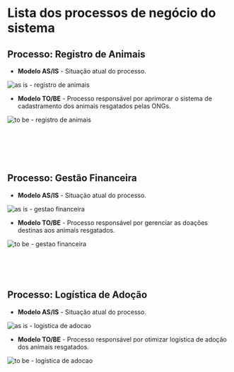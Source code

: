 # Lista dos processos de negócio do sistema

## Processo: Registro de Animais
<!-- login.bpmn - Processo de login. -->
- <p><b>Modelo AS/IS</b> - Situação atual do processo.</p>

![as is - registro de animais](https://github.com/ICEI-PUC-Minas-PMV-SI/pmv-si-2023-2-pe2-t1-adocao_de_animais/assets/127418501/0b6c016c-4f65-4156-afec-a8387411f860)
 <br>
- <p><b>Modelo TO/BE</b> - Processo responsável por aprimorar o sistema de cadastramento dos animais resgatados pelas ONGs.</p>

![to be - registro de animais](https://github.com/ICEI-PUC-Minas-PMV-SI/pmv-si-2023-2-pe2-t1-adocao_de_animais/assets/127418501/713bf386-cc5c-4c11-967d-4a5d6ae70ea6)

<p><!-- citaçaõ --><br><br><br><br></p>

## Processo: Gestão Financeira
 <!-- agendar.bpmn - Processo de agendamento. -->
- <p><b>Modelo AS/IS</b> - Situação atual do processo.</p>

![as is - gestao financeira](https://github.com/ICEI-PUC-Minas-PMV-SI/pmv-si-2023-2-pe2-t1-adocao_de_animais/assets/127418501/70827fce-8acf-4a25-b352-0c000af8a76c)
<br>
- <p><b>Modelo TO/BE</b> - Processo responsável por gerenciar as doações destinas aos animais resgatados.</p>

![to be - gestao financeira](https://github.com/ICEI-PUC-Minas-PMV-SI/pmv-si-2023-2-pe2-t1-adocao_de_animais/assets/127418501/eb7f70de-1787-405d-9d33-c0e21bfdb240)

<p><!-- citaçaõ --><br><br><br></p>

## Processo: Logística de Adoção
 <!-- entregar.bpmn - Processo de entrega. -->
- <p><b>Modelo AS/IS</b> - Situação atual do processo.</p>

![as is - logistica de adocao](https://github.com/ICEI-PUC-Minas-PMV-SI/pmv-si-2023-2-pe2-t1-adocao_de_animais/assets/127418501/c31bc443-6e22-43dd-9043-11de87050b7b)
 <br>
- <p><b>Modelo TO/BE</b> - Processo responsável por otimizar logística de adoção dos animais resgatados.</p>

![to be - logistica de adocao](https://github.com/ICEI-PUC-Minas-PMV-SI/pmv-si-2023-2-pe2-t1-adocao_de_animais/assets/127418501/3f327a4e-c132-44c8-97c1-faa0d9a7a612)




